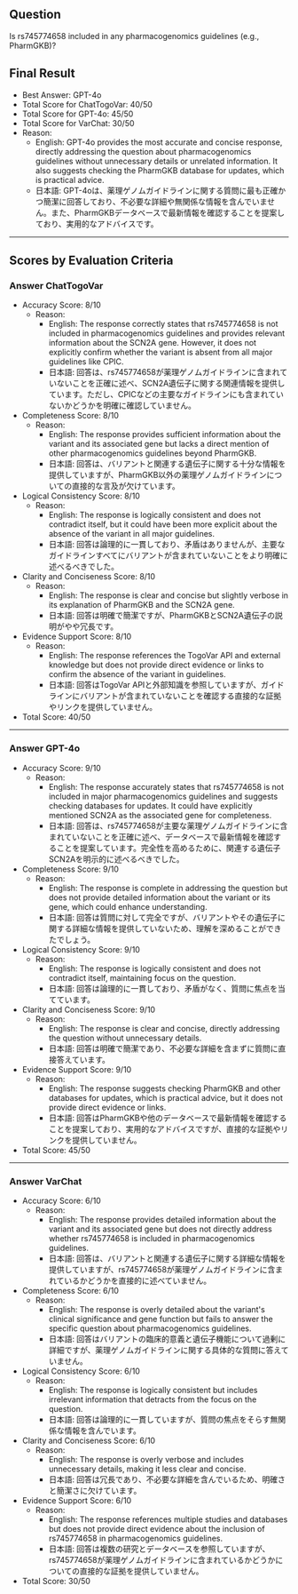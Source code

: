 ## Question

Is rs745774658 included in any pharmacogenomics guidelines (e.g., PharmGKB)?

## Final Result

- Best Answer: GPT-4o
- Total Score for ChatTogoVar: 40/50
- Total Score for GPT-4o: 45/50
- Total Score for VarChat: 30/50
- Reason:
  - English: GPT-4o provides the most accurate and concise response, directly addressing the question about pharmacogenomics guidelines without unnecessary details or unrelated information. It also suggests checking the PharmGKB database for updates, which is practical advice.
  - 日本語: GPT-4oは、薬理ゲノムガイドラインに関する質問に最も正確かつ簡潔に回答しており、不必要な詳細や無関係な情報を含んでいません。また、PharmGKBデータベースで最新情報を確認することを提案しており、実用的なアドバイスです。

---

## Scores by Evaluation Criteria

### Answer ChatTogoVar
- Accuracy Score: 8/10
  - Reason: 
    - English: The response correctly states that rs745774658 is not included in pharmacogenomics guidelines and provides relevant information about the SCN2A gene. However, it does not explicitly confirm whether the variant is absent from all major guidelines like CPIC.
    - 日本語: 回答は、rs745774658が薬理ゲノムガイドラインに含まれていないことを正確に述べ、SCN2A遺伝子に関する関連情報を提供しています。ただし、CPICなどの主要なガイドラインにも含まれていないかどうかを明確に確認していません。
- Completeness Score: 8/10
  - Reason: 
    - English: The response provides sufficient information about the variant and its associated gene but lacks a direct mention of other pharmacogenomics guidelines beyond PharmGKB.
    - 日本語: 回答は、バリアントと関連する遺伝子に関する十分な情報を提供していますが、PharmGKB以外の薬理ゲノムガイドラインについての直接的な言及が欠けています。
- Logical Consistency Score: 8/10
  - Reason: 
    - English: The response is logically consistent and does not contradict itself, but it could have been more explicit about the absence of the variant in all major guidelines.
    - 日本語: 回答は論理的に一貫しており、矛盾はありませんが、主要なガイドラインすべてにバリアントが含まれていないことをより明確に述べるべきでした。
- Clarity and Conciseness Score: 8/10
  - Reason: 
    - English: The response is clear and concise but slightly verbose in its explanation of PharmGKB and the SCN2A gene.
    - 日本語: 回答は明確で簡潔ですが、PharmGKBとSCN2A遺伝子の説明がやや冗長です。
- Evidence Support Score: 8/10
  - Reason: 
    - English: The response references the TogoVar API and external knowledge but does not provide direct evidence or links to confirm the absence of the variant in guidelines.
    - 日本語: 回答はTogoVar APIと外部知識を参照していますが、ガイドラインにバリアントが含まれていないことを確認する直接的な証拠やリンクを提供していません。
- Total Score: 40/50

---

### Answer GPT-4o
- Accuracy Score: 9/10
  - Reason: 
    - English: The response accurately states that rs745774658 is not included in major pharmacogenomics guidelines and suggests checking databases for updates. It could have explicitly mentioned SCN2A as the associated gene for completeness.
    - 日本語: 回答は、rs745774658が主要な薬理ゲノムガイドラインに含まれていないことを正確に述べ、データベースで最新情報を確認することを提案しています。完全性を高めるために、関連する遺伝子SCN2Aを明示的に述べるべきでした。
- Completeness Score: 9/10
  - Reason: 
    - English: The response is complete in addressing the question but does not provide detailed information about the variant or its gene, which could enhance understanding.
    - 日本語: 回答は質問に対して完全ですが、バリアントやその遺伝子に関する詳細な情報を提供していないため、理解を深めることができたでしょう。
- Logical Consistency Score: 9/10
  - Reason: 
    - English: The response is logically consistent and does not contradict itself, maintaining focus on the question.
    - 日本語: 回答は論理的に一貫しており、矛盾がなく、質問に焦点を当てています。
- Clarity and Conciseness Score: 9/10
  - Reason: 
    - English: The response is clear and concise, directly addressing the question without unnecessary details.
    - 日本語: 回答は明確で簡潔であり、不必要な詳細を含まずに質問に直接答えています。
- Evidence Support Score: 9/10
  - Reason: 
    - English: The response suggests checking PharmGKB and other databases for updates, which is practical advice, but it does not provide direct evidence or links.
    - 日本語: 回答はPharmGKBや他のデータベースで最新情報を確認することを提案しており、実用的なアドバイスですが、直接的な証拠やリンクを提供していません。
- Total Score: 45/50

---

### Answer VarChat
- Accuracy Score: 6/10
  - Reason: 
    - English: The response provides detailed information about the variant and its associated gene but does not directly address whether rs745774658 is included in pharmacogenomics guidelines.
    - 日本語: 回答は、バリアントと関連する遺伝子に関する詳細な情報を提供していますが、rs745774658が薬理ゲノムガイドラインに含まれているかどうかを直接的に述べていません。
- Completeness Score: 6/10
  - Reason: 
    - English: The response is overly detailed about the variant's clinical significance and gene function but fails to answer the specific question about pharmacogenomics guidelines.
    - 日本語: 回答はバリアントの臨床的意義と遺伝子機能について過剰に詳細ですが、薬理ゲノムガイドラインに関する具体的な質問に答えていません。
- Logical Consistency Score: 6/10
  - Reason: 
    - English: The response is logically consistent but includes irrelevant information that detracts from the focus on the question.
    - 日本語: 回答は論理的に一貫していますが、質問の焦点をそらす無関係な情報を含んでいます。
- Clarity and Conciseness Score: 6/10
  - Reason: 
    - English: The response is overly verbose and includes unnecessary details, making it less clear and concise.
    - 日本語: 回答は冗長であり、不必要な詳細を含んでいるため、明確さと簡潔さに欠けています。
- Evidence Support Score: 6/10
  - Reason: 
    - English: The response references multiple studies and databases but does not provide direct evidence about the inclusion of rs745774658 in pharmacogenomics guidelines.
    - 日本語: 回答は複数の研究とデータベースを参照していますが、rs745774658が薬理ゲノムガイドラインに含まれているかどうかについての直接的な証拠を提供していません。
- Total Score: 30/50